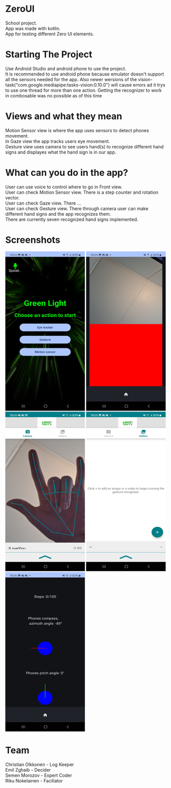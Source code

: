 # ZeroUI
School project. <br>
App was made with kotlin. <br>
App for testing different Zero UI elements. 

# Starting The Project
Use Android Studio and android phone to use the project. <br>
It is recommended to use android phone because emulator doesn't support all the sensors needed for the app.
Also newer wersions of the vision-task("com.google.mediapipe:tasks-vision:0.10.0") will cause errors ad it trys to use one thread for more than one action. 
Getting the recognizer to work in combosable was no possible as of this time 

# Views and what they mean
Motion Sensor view is where the app uses sensors to detect phones movement. <br>
In Gaze view the app tracks users eye movement. <br>
Gesture view uses camera to see users hand(s) to recognize different hand signs and displayes what the hand sign is in our app.

# What can you do in the app?
User can use voice to control where to go in Front view. <br>
User can check Motion Sensor view. There is a step counter and rotation vector. <br>
User can check Gaze view. There ...  <br>
User can check Gesture view. There through camera user can make different hand signs and the app recognizes them. <br>
There are currently seven recognized hand signs implemented. <br>

# Screenshots

<img src= "https://github.com/RiQhy/ZeroUI/blob/main/app/src/main/res/drawable/Screenshot_20240506_190446_ZeroUi.jpg" width="250" height="500">
<img src= "https://github.com/RiQhy/ZeroUI/blob/main/app/src/main/res/drawable/Screenshot_20240506_190456_ZeroUi.jpg" width="250" height="500"> <br>
<img src= "https://github.com/RiQhy/ZeroUI/blob/main/app/src/main/res/drawable/Screenshot_20240506_190426_ZeroUi.jpg" width="250" height="500">
<img src= "https://github.com/RiQhy/ZeroUI/blob/main/app/src/main/res/drawable/Screenshot_20240506_190547_ZeroUi.jpg" width="250" height="500"> <br>
<img src= "https://github.com/RiQhy/ZeroUI/blob/main/app/src/main/res/drawable/Screenshot_20240506_190515_ZeroUi.jpg" width="250" height="500">


# Team
Christian Olkkonen - Log Keeper <br>
Emil Zghaib - Decider <br>
Semen Morozov - Expert Coder <br>
Riku Nokelainen - Faciliator

